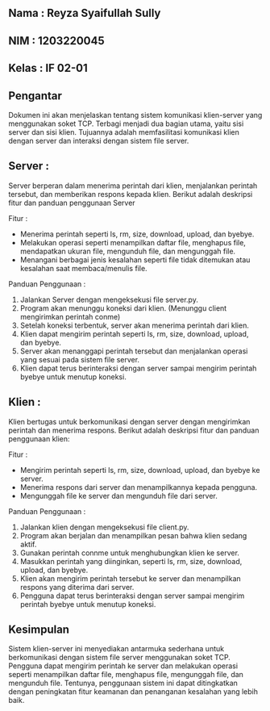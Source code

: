 Nama   : Reyza Syaifullah Sully  
-
NIM    : 1203220045
-
Kelas  : IF 02-01 
-
Pengantar
-
Dokumen ini akan menjelaskan tentang sistem komunikasi klien-server yang menggunakan soket TCP. Terbagi menjadi dua bagian utama, yaitu sisi server dan sisi klien. Tujuannya adalah memfasilitasi komunikasi klien dengan server dan interaksi dengan sistem file server.

Server :
-
Server berperan dalam menerima perintah dari klien, menjalankan perintah tersebut, dan memberikan respons kepada klien. Berikut adalah deskripsi fitur dan panduan penggunaan Server

Fitur :
- Menerima perintah seperti ls, rm, size, download, upload, dan byebye.
- Melakukan operasi seperti menampilkan daftar file, menghapus file, mendapatkan ukuran file, mengunduh file, dan mengunggah file.
- Menangani berbagai jenis kesalahan seperti file tidak ditemukan atau kesalahan saat membaca/menulis file.

Panduan Penggunaan :
1. Jalankan Server dengan mengeksekusi file server.py.
2. Program akan menunggu koneksi dari klien. (Menunggu client mengirimkan perintah conme)
3. Setelah koneksi terbentuk, server akan menerima perintah dari klien.
4. Klien dapat mengirim perintah seperti ls, rm, size, download, upload, dan byebye.
5. Server akan menanggapi perintah tersebut dan menjalankan operasi yang sesuai pada sistem file server.
6. Klien dapat terus berinteraksi dengan server sampai mengirim perintah byebye untuk menutup koneksi.

Klien :
-
Klien bertugas untuk berkomunikasi dengan server dengan mengirimkan perintah dan menerima respons. Berikut adalah deskripsi fitur dan panduan penggunaan klien:

Fitur :
- Mengirim perintah seperti ls, rm, size, download, upload, dan byebye ke server.
- Menerima respons dari server dan menampilkannya kepada pengguna.
- Mengunggah file ke server dan mengunduh file dari server.

Panduan Penggunaan :
1. Jalankan klien dengan mengeksekusi file client.py.
2. Program akan berjalan dan menampilkan pesan bahwa klien sedang aktif.
3. Gunakan perintah connme untuk menghubungkan klien ke server.
4. Masukkan perintah yang diinginkan, seperti ls, rm, size, download, upload, dan byebye.
5. Klien akan mengirim perintah tersebut ke server dan menampilkan respons yang diterima dari server.
6. Pengguna dapat terus berinteraksi dengan server sampai mengirim perintah byebye untuk menutup koneksi.

Kesimpulan
-
Sistem klien-server ini menyediakan antarmuka sederhana untuk berkomunikasi dengan sistem file server menggunakan soket TCP. Pengguna dapat mengirim perintah ke server dan melakukan operasi seperti menampilkan daftar file, menghapus file, mengunggah file, dan mengunduh file. Tentunya, penggunaan sistem ini dapat ditingkatkan dengan peningkatan fitur keamanan dan penanganan kesalahan yang lebih baik.
